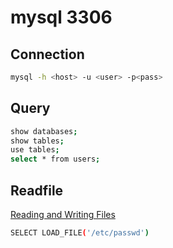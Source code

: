 # mysql 3306

## Connection

``` bash
mysql -h <host> -u <user> -p<pass>
```

## Query

``` bash
show databases;
show tables;
use tables;
select * from users;
```

## Readfile

[Reading and Writing Files](https://sqlwiki.netspi.com/attackQueries/readingAndWritingFiles/#mysql)

``` bash
SELECT LOAD_FILE('/etc/passwd')
```